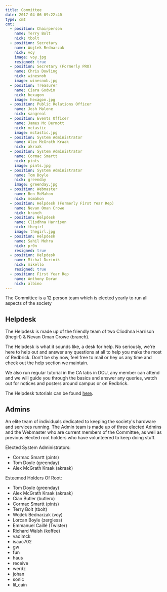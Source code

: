 ```yaml
---
title: Committee
date: 2017-04-06 09:22:40
type: cmt
cmt:
  - position: Chairperson
    name: Terry Bolt
    nick: tbolt
  - position: Secretary
    name: Wojtek Bednarzak
    nick: voy
    image: voy.jpg
    resigned: true
  - position: Secretary (Formerly PRO)
    name: Chris Dowling
    nick: winesnob
    image: winesnob.jpg
  - position: Treasurer
    name: Ciara Godwin
    nick: hexagon
    image: hexagon.jpg
  - position: Public Relations Officer
    name: Josh Malone
    nick: sangreal
  - position: Events Officer
    name: James Mc Dermott
    nick: mctastic
    image: mctastic.jpg
  - position: System Administrator
    name: Alex McGrath Kraak
    nick: akraak
  - position: System Administrator
    name: Cormac Smartt
    nick: pints
    image: pints.jpg
  - position: System Administrator
    name: Tom Doyle
    nick: greenday
    image: greenday.jpg
  - position: Webmaster
    name: Ben McMahon
    nick: mcmahon
  - position: Helpdesk (Formerly First Year Rep)
    name: Nevan Oman Crowe
    nick: branch
  - position: Helpdesk
    name: Cliodhna Harrison
    nick: thegirl
    image: thegirl.jpg
  - position: Helpdesk
    name: Sahil Mehra
    nick: pr0n
    resigned: true
  - position: Helpdesk
    name: Michal Durinik
    nick: mikello
    resigned: true
  - position: First Year Rep
    name: Anthony Doran
    nick: albino
---
```


The Committee is a 12 person team which is elected yearly to run all aspects of the society

## Helpdesk
The Helpdesk is made up of the friendly team of two Cliodhna Harrison (thegirl) & Nevan Oman Crowe (branch).

The Helpdesk is what it sounds like, a desk for help. No seriously, we're here
to help out and answer any questions at all to help you make the most of
Redbrick. Don't be shy now, feel free to mail or hey us any time and check out
the help section we maintain.

We also run regular tutorial in the CA labs in DCU, any member can attend and we
will guide you through the basics and answer any queries, watch out for notices
and posters around campus or on Redbrick.

The Helpdesk tutorials can be found [here](https://redbrick.dcu.ie/help/tutorials/).

## Admins
An elite team of individuals dedicated to keeping the society's hardware and
services running. The Admin team is made up of three elected Admins and the
Webmaster who are current members of the Committee, as well as previous elected
root holders who have volunteered to keep doing stuff.

Elected System Administrators:
- Cormac Smartt (pints)
- Tom Doyle (greenday)
- Alex McGrath Kraak (akraak)

Esteemed Holders Of Root:
- Tom Doyle (greenday)
- Alex McGrath Kraak (akraak)
- Cian Butler (butlerx)
- Cormac Smartt (pints)
- Terry Bolt (tbolt)
- Wojtek Bednarzak (voy)
- Lorcan Boyle (zergless)
- Emmanuel Caillé (Twister)
- Richard Walsh (koffee)
- vadimck
- isaac702
- gw
- fun
- haus
- receive
- werdz
- johan
- sonic
- lil_cain
